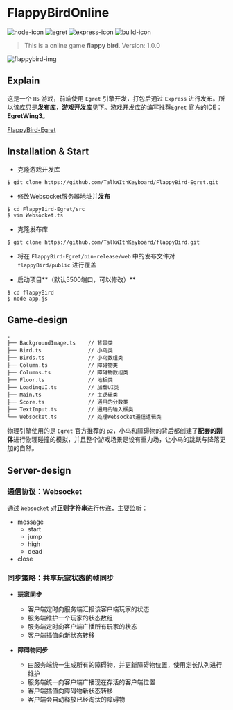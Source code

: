 # FlappyBirdOnline
![node-icon](https://img.shields.io/badge/node-6.2.2-blue.svg) ![egret](https://img.shields.io/badge/egret-4.0.3-blue.svg) ![express-icon](https://img.shields.io/badge/express-4.15.2-yellow.svg) ![build-icon](https://img.shields.io/badge/build-passing-brightgreen.svg) 

> This is a online game **flappy bird**.
> Version: 1.0.0

![flappybird-img](http://oj7mt8loy.bkt.clouddn.com/%E5%B1%8F%E5%B9%95%E5%BF%AB%E7%85%A7%202017-06-07%20%E4%B8%8A%E5%8D%8811.16.56.png)

## Explain
这是一个 ```H5``` 游戏，前端使用 ```Egret``` 引擎开发，打包后通过 ```Express``` 进行发布。所以该库只是**发布库**，**游戏开发库**见下。游戏开发库的编写推荐```Egret``` 官方的IDE：**EgretWing3**。

[FlappyBird-Egret](https://github.com/TalkWIthKeyboard/FlappyBird-Egret.git)

## Installation & Start
+ 克隆游戏开发库

```
$ git clone https://github.com/TalkWIthKeyboard/FlappyBird-Egret.git
```

+ 修改Websocket服务器地址并**发布**

```
$ cd FlappyBird-Egret/src
$ vim Websocket.ts
```

+ 克隆发布库

```
$ git clone https://github.com/TalkWIthKeyboard/flappyBird.git
```

+ 将在 ```FlappyBird-Egret/bin-release/web``` 中的发布文件对 ```flappyBird/public``` 进行覆盖


+ 启动项目**（默认5500端口，可以修改）**

```
$ cd flappyBird
$ node app.js
```

## Game-design

```
.
├── BackgroundImage.ts    // 背景类 
├── Bird.ts               // 小鸟类
├── Birds.ts              // 小鸟数组类 
├── Column.ts             // 障碍物类  
├── Columns.ts            // 障碍物数组类  
├── Floor.ts              // 地板类  
├── LoadingUI.ts          // 加载UI类  
├── Main.ts               // 主逻辑类
├── Score.ts              // 通用的分数类
├── TextInput.ts          // 通用的输入框类
└── Websocket.ts          // 处理Websocket通信逻辑类
```
物理引擎使用的是 ```Egret``` 官方推荐的 ```p2```，小鸟和障碍物的背后都创建了**配套的刚体**进行物理碰撞的模拟，并且整个游戏场景是设有重力场，让小鸟的跳跃与降落更加的自然。 

## Server-design
### 通信协议：**Websocket**
通过 ```Websocket``` 对**正则字符串**进行传递，主要监听：

+ message
    + start
    + jump
    + high
    + dead 
+ close 

### 同步策略：**共享玩家状态的帧同步**
+ **玩家同步**
    + 客户端定时向服务端汇报该客户端玩家的状态
    + 服务端维护一个玩家的状态数组
    + 服务端定时向客户端广播所有玩家的状态
    + 客户端插值向新状态转移 
    
+ **障碍物同步**
    + 由服务端统一生成所有的障碍物，并更新障碍物位置，使用定长队列进行维护
    + 服务端统一向客户端广播现在存活的客户端位置
    + 客户端插值向障碍物新状态转移
    + 客户端会自动释放已经淘汰的障碍物
